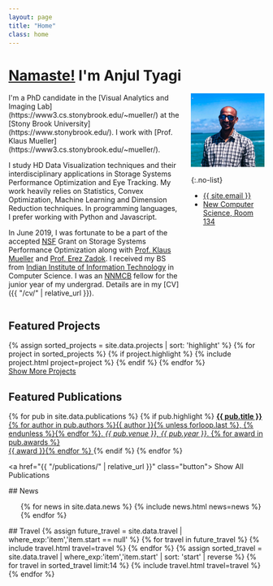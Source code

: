 ```yaml
---
layout: page
title: "Home"
class: home
---
```


# [Namaste!](https://www.merriam-webster.com/words-at-play/the-history-of-namaste) I'm Anjul Tyagi

<div class="columns" markdown="1">

<div class="intro" markdown="1">
I'm a PhD candidate in the [Visual Analytics and Imaging Lab](https://www3.cs.stonybrook.edu/~mueller/) at the [Stony Brook University](https://www.stonybrook.edu/). I work with [Prof. Klaus Mueller](https://www3.cs.stonybrook.edu/~mueller/).

I study HD Data Visualization techniques and their interdisciplinary applications in Storage Systems Performance Optimization and Eye Tracking. My work heavily relies on Statistics, Convex Optimization, Machine Learning and Dimension Reduction techniques. In programming languages, I prefer working with Python and Javascript.  

In June 2019, I was fortunate to be a part of the accepted [NSF](https://www.nsf.gov/) Grant on Storage Systems Performance Optimization along with [Prof. Klaus Mueller](https://www3.cs.stonybrook.edu/~mueller/) and [Prof. Erez Zadok](https://www3.cs.stonybrook.edu/~ezk/). I received my BS from [Indian Institute of Information Technology](http://iiitvadodara.ac.in/) in Computer Science. I was an [NNMCB](http://www.iiserpune.ac.in/~mbio/?q=nnmcb) fellow for the junior year of my undergrad. Details are in my [CV]({{ "/cv/" | relative_url }}).
</div>

<div class="me" markdown="1">
<picture>
  <source srcset='/images/miami_pic.JPG' type='image/JPG' />
  <img
    src='/images/miami_pic.JPG'
    alt='Anjul Tyagi'/>
</picture>

{:.no-list}
* <a href="mailto:{{ site.email }}">{{ site.email }}</a>
* [New Computer Science, Room 134](https://goo.gl/maps/wCPiq6gusGdSBvbW8)
</div>

</div>

## Featured Projects

<div class="featured-projects">
  {% assign sorted_projects = site.data.projects | sort: 'highlight' %}
  {% for project in sorted_projects %}
    {% if project.highlight %}
      {% include project.html project=project %}
    {% endif %}
  {% endfor %}
</div>
<a href="{{ "/projects/" | relative_url }}" class="button">
  <i class="fas fa-chevron-circle-right"></i>
  Show More Projects
</a>

## Featured Publications

<div class="featured-publications">
  {% for pub in site.data.publications %}
    {% if pub.highlight %}
      <a href="{{ pub.pdf }}" class="publication">
        <strong>{{ pub.title }}</strong>
        <span class="authors">{% for author in pub.authors %}{{ author }}{% unless forloop.last %}, {% endunless %}{% endfor %}</span>.
        <i>{{ pub.venue }}, {{ pub.year }}</i>.
        {% for award in pub.awards %}<br/><span class="award"><i class="fas fa-{% if award == "Best Paper Award" %}trophy{% else %}award{% endif %}" aria-hidden="true"></i> {{ award }}</span>{% endfor %}
      </a>
    {% endif %}
  {% endfor %}
</div>

<a href="{{ "/publications/" | relative_url }}" class="button">
  <i class="fas fa-chevron-circle-right"></i>
  Show All Publications
</a>

<div class="news-travel" markdown="1">

<div class="news" markdown="1">
## News

<ul>
{% for news in site.data.news %}
  {% include news.html news=news %}
{% endfor %}
</ul>

</div>

<div class="travel" markdown="1">
## Travel

<table>
<tbody>
{% assign future_travel = site.data.travel | where_exp:'item','item.start == null' %}
{% for travel in future_travel %}
  {% include travel.html travel=travel %}
{% endfor %}
{% assign sorted_travel = site.data.travel | where_exp:'item','item.start' | sort: 'start' | reverse %}
{% for travel in sorted_travel limit:14 %}
  {% include travel.html travel=travel %}
{% endfor %}
</tbody>
</table>

</div>

</div>
